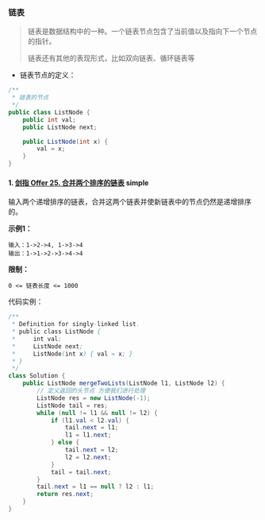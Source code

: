 ### 链表

> 链表是数据结构中的一种。一个链表节点包含了当前值以及指向下一个节点的指针。
>
> 链表还有其他的表现形式，比如双向链表、循环链表等

*  链表节点的定义：

```java
/**
 * 链表的节点
 */
public class ListNode {
    public int val;
    public ListNode next;

    public ListNode(int x) {
        val = x;
    }
}
```



#### 1. [剑指 Offer 25. 合并两个排序的链表](https://leetcode-cn.com/problems/he-bing-liang-ge-pai-xu-de-lian-biao-lcof/) simple

输入两个递增排序的链表，合并这两个链表并使新链表中的节点仍然是递增排序的。

**示例1：**

```
输入：1->2->4, 1->3->4
输出：1->1->2->3->4->4
```

**限制：**

```
0 <= 链表长度 <= 1000
```

代码实例：

```java
/**
 * Definition for singly-linked list.
 * public class ListNode {
 *     int val;
 *     ListNode next;
 *     ListNode(int x) { val = x; }
 * }
 */
class Solution {
    public ListNode mergeTwoLists(ListNode l1, ListNode l2) {
        // 定义返回的头节点 方便我们进行处理
        ListNode res = new ListNode(-1);
        ListNode tail = res;
        while (null != l1 && null != l2) {
            if (l1.val < l2.val) {
                tail.next = l1;
                l1 = l1.next;
            } else {
                tail.next = l2;
                l2 = l2.next;
            }
            tail = tail.next;
        }
        tail.next = l1 == null ? l2 : l1;
        return res.next;
    }
}
```

#### 
